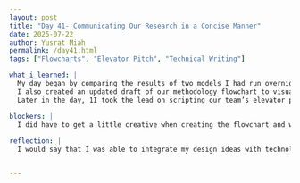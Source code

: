 ```yaml
---
layout: post
title: "Day 41- Communicating Our Research in a Concise Manner"
date: 2025-07-22
author: Yusrat Miah
permalink: /day41.html
tags: ["Flowcharts", "Elevator Pitch", "Technical Writing"]

what_i_learned: |
  My day began by comparing the results of two models I had run overnight. The new dataset yielded a validation accuracy of 95.16%, while the old dataset showed 100%. Since the new dataset reflects stronger credibility, I plan to experiment with different epoch settings: 10, 20, 30, 50, and 80 and cross-validate them against the 100-epoch run.
  I also created an updated draft of our methodology flowchart to visually outline the steps we took in our research. My initial version was quite detailed and included the more granular aspects. This time, I drew inspiration from a flowchart in the paper titled “Machine learning and deep learning techniques for driver fatigue and drowsiness detection: a review.” It effectively captured how researchers studied various stages of fatigue and assessed DDD levels.
  Later in the day, 1I took the lead on scripting our team’s elevator pitch. I focused on refining the language to highlight the professional and innovative nature of our project. For tone and delivery, I drew inspiration from Apple’s WWDC presentations, which excel at making technical content both compelling and accessible.

blockers: |
  I did have to get a little creative when creating the flowchart and writing the script.
  
reflection: |
  I would say that I was able to integrate my design ideas with technology today since I created a flowchart and crafted the sccript for the elevator pitch. Filming the elevator pitch as a group was a neat experience as it signified collaboration. I hope that we can have the same level of energy and excitement. My goal for tomorrow includes finalizing the elevator pitch video through filming the last portion (my portion) and editing the video with my team.


---
```

